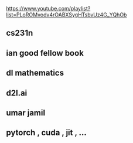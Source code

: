 https://www.youtube.com/playlist?list=PLoROMvodv4rOABXSygHTsbvUz4G_YQhOb

## cs231n


## ian good fellow book 

## dl mathematics

## d2l.ai

##  umar jamil

## pytorch , cuda , jit , ...


